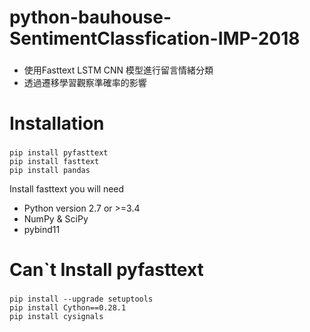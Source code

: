# python-bauhouse-SentimentClassfication-IMP-2018
###
* 使用Fasttext LSTM CNN 模型進行留言情緒分類
* 透過遷移學習觀察準確率的影響


# Installation
###
```
pip install pyfasttext
pip install fasttext
pip install pandas
```

Install fasttext you will need
* Python version 2.7 or >=3.4
* NumPy & SciPy
* pybind11

# Can`t Install pyfasttext
###
```
pip install --upgrade setuptools
pip install Cython==0.28.1
pip install cysignals
```

